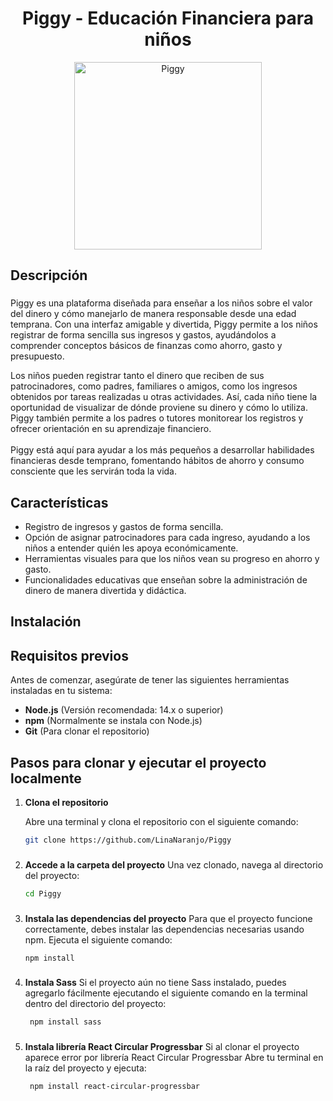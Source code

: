 <h1 align="center">Piggy - Educación Financiera para niños</h1>

<p align="center">
  <img src="https://github.com/user-attachments/assets/72e76d17-7dd7-4f32-a202-a14658cd3fb9" width="300" alt="Piggy">
</p>

###

<h2 align="left">Descripción</h2>

###
<p align="left">Piggy es una plataforma diseñada para enseñar a los niños sobre el valor del dinero y cómo manejarlo de manera responsable desde una edad temprana. Con una interfaz amigable y divertida, Piggy permite a los niños registrar de forma sencilla sus ingresos y gastos, ayudándolos a comprender conceptos básicos de finanzas como ahorro, gasto y presupuesto.

Los niños pueden registrar tanto el dinero que reciben de sus patrocinadores, como padres, familiares o amigos, como los ingresos obtenidos por tareas realizadas u otras actividades. Así, cada niño tiene la oportunidad de visualizar de dónde proviene su dinero y cómo lo utiliza. Piggy también permite a los padres o tutores monitorear los registros y ofrecer orientación en su aprendizaje financiero.<br><br>
Piggy está aquí para ayudar a los más pequeños a desarrollar habilidades financieras desde temprano, fomentando hábitos de ahorro y consumo consciente que les servirán toda la vida.

###

## Características

- Registro de ingresos y gastos de forma sencilla.
- Opción de asignar patrocinadores para cada ingreso, ayudando a los niños a entender quién les apoya económicamente.
- Herramientas visuales para que los niños vean su progreso en ahorro y gasto.
- Funcionalidades educativas que enseñan sobre la administración de dinero de manera divertida y didáctica.

###
## Instalación

## Requisitos previos

Antes de comenzar, asegúrate de tener las siguientes herramientas instaladas en tu sistema:

- **Node.js** (Versión recomendada: 14.x o superior)
- **npm** (Normalmente se instala con Node.js)
- **Git** (Para clonar el repositorio)

## Pasos para clonar y ejecutar el proyecto localmente

1. **Clona el repositorio**

   Abre una terminal y clona el repositorio con el siguiente comando:

   ```bash
   git clone https://github.com/LinaNaranjo/Piggy

 ###

 2. **Accede a la carpeta del proyecto**
    Una vez clonado, navega al directorio del proyecto:
       ```bash
       cd Piggy
       
 ###
  3. **Instala las dependencias del proyecto**
     Para que el proyecto funcione correctamente, debes instalar las dependencias necesarias usando npm. Ejecuta el siguiente comando:
       ```bash
       npm install
 ###
  4. **Instala Sass**
      Si el proyecto aún no tiene Sass instalado, puedes agregarlo fácilmente ejecutando el siguiente comando en la terminal dentro del directorio del proyecto:

     ```bash
      npm install sass
 ###
  5. **Instala librería React Circular Progressbar**
      Si al clonar el proyecto aparece error por librería React Circular Progressbar Abre tu terminal en la raíz del proyecto y ejecuta:

     ```bash
      npm install react-circular-progressbar

 

     
